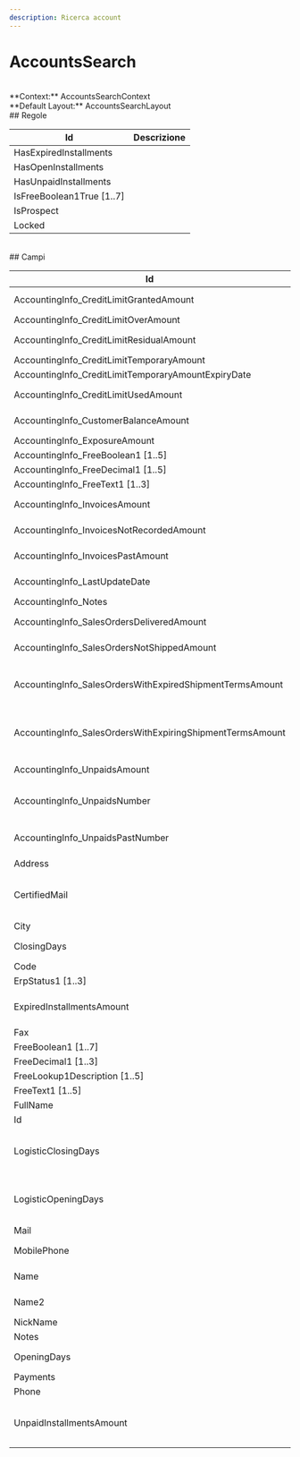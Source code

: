 ```yaml
---
description: Ricerca account
---
```


# AccountsSearch

<br/>
**Context:** AccountsSearchContext
<br/>
**Default Layout:** AccountsSearchLayout


<br/>
## Regole

| Id | Descrizione | 
| --- | --- | 
| HasExpiredInstallments |  | 
| HasOpenInstallments |  | 
| HasUnpaidInstallments |  | 
| IsFreeBoolean1True [1..7] |  | 
| IsProspect |  | 
| Locked |  | 

<br/>
## Campi

| Id | Descrizione | 
| --- | --- | 
| AccountingInfo_CreditLimitGrantedAmount | Importo fido concesso | 
| AccountingInfo_CreditLimitOverAmount | Fuori fido | 
| AccountingInfo_CreditLimitResidualAmount | Importo fido residuo | 
| AccountingInfo_CreditLimitTemporaryAmount |  | 
| AccountingInfo_CreditLimitTemporaryAmountExpiryDate |  | 
| AccountingInfo_CreditLimitUsedAmount | Importo fido utilizzato | 
| AccountingInfo_CustomerBalanceAmount | Saldo contabile | 
| AccountingInfo_ExposureAmount | Esposizione | 
| AccountingInfo_FreeBoolean1 [1..5] |  | 
| AccountingInfo_FreeDecimal1 [1..5] |  | 
| AccountingInfo_FreeText1 [1..3] |  | 
| AccountingInfo_InvoicesAmount | Importo anno corrente | 
| AccountingInfo_InvoicesNotRecordedAmount | Importo Bolle non fatturate | 
| AccountingInfo_InvoicesPastAmount | Importo anno precedente | 
| AccountingInfo_LastUpdateDate | Data ultimo aggiornamento | 
| AccountingInfo_Notes | Note | 
| AccountingInfo_SalesOrdersDeliveredAmount | Totale consegnati | 
| AccountingInfo_SalesOrdersNotShippedAmount | Totale non consegnati | 
| AccountingInfo_SalesOrdersWithExpiredShipmentTermsAmount | Totale con data di consegna scaduta | 
| AccountingInfo_SalesOrdersWithExpiringShipmentTermsAmount | Totale con data di consegna in scadenza | 
| AccountingInfo_UnpaidsAmount | Importo insoluti | 
| AccountingInfo_UnpaidsNumber | Numero insoluti anno corrente | 
| AccountingInfo_UnpaidsPastNumber | Numero insoluti anno precedente | 
| Address | Indirizzo | 
| CertifiedMail | Mail certificata (PEC - Posta Elettronica Certificata | 
| City | Città | 
| ClosingDays | Giorni di chiusura | 
| Code |  | 
| ErpStatus1 [1..3] |  | 
| ExpiredInstallmentsAmount | Importo delle partite aperte scadute | 
| Fax | Fax | 
| FreeBoolean1 [1..7] |  | 
| FreeDecimal1 [1..3] |  | 
| FreeLookup1Description [1..5] |  | 
| FreeText1 [1..5] |  | 
| FullName |  | 
| Id | Id | 
| LogisticClosingDays | Giorni di chiusura per operazioni logisitiche | 
| LogisticOpeningDays | Giorni di apertura per operazioni logisitiche | 
| Mail | Mail | 
| MobilePhone | Telefono mobile | 
| Name | Ragione sociale | 
| Name2 | Ragione sociale 2 | 
| NickName | Nickname | 
| Notes | Note | 
| OpeningDays | Giorni di apertura | 
| Payments |  | 
| Phone | Telefono | 
| UnpaidInstallmentsAmount | Indica l'importo degli insoluti del cliente | 

